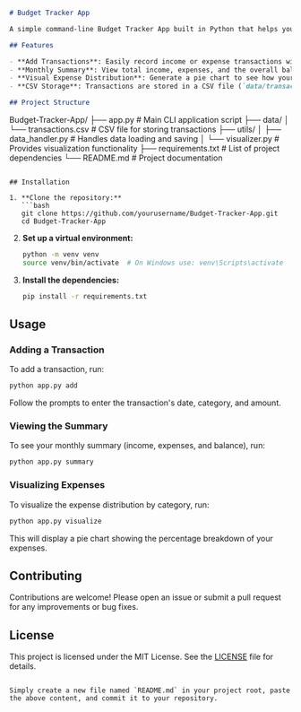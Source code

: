 
```markdown
# Budget Tracker App

A simple command-line Budget Tracker App built in Python that helps you manage and track your income and expenses, categorize transactions, and visualize your spending patterns.

## Features

- **Add Transactions**: Easily record income or expense transactions with date, category, and amount.
- **Monthly Summary**: View total income, expenses, and the overall balance.
- **Visual Expense Distribution**: Generate a pie chart to see how your expenses are distributed across categories.
- **CSV Storage**: Transactions are stored in a CSV file (`data/transactions.csv`) for easy management and backup.

## Project Structure

```
Budget-Tracker-App/
├── app.py                # Main CLI application script
├── data/
│   └── transactions.csv  # CSV file for storing transactions
├── utils/
│   ├── data_handler.py   # Handles data loading and saving
│   └── visualizer.py     # Provides visualization functionality
├── requirements.txt      # List of project dependencies
└── README.md             # Project documentation
```

## Installation

1. **Clone the repository:**
   ```bash
   git clone https://github.com/yourusername/Budget-Tracker-App.git
   cd Budget-Tracker-App
   ```

2. **Set up a virtual environment:**
   ```bash
   python -m venv venv
   source venv/bin/activate  # On Windows use: venv\Scripts\activate
   ```

3. **Install the dependencies:**
   ```bash
   pip install -r requirements.txt
   ```

## Usage

### Adding a Transaction

To add a transaction, run:
```bash
python app.py add
```
Follow the prompts to enter the transaction's date, category, and amount.

### Viewing the Summary

To see your monthly summary (income, expenses, and balance), run:
```bash
python app.py summary
```

### Visualizing Expenses

To visualize the expense distribution by category, run:
```bash
python app.py visualize
```
This will display a pie chart showing the percentage breakdown of your expenses.

## Contributing

Contributions are welcome! Please open an issue or submit a pull request for any improvements or bug fixes.

## License

This project is licensed under the MIT License. See the [LICENSE](LICENSE) file for details.
```

Simply create a new file named `README.md` in your project root, paste the above content, and commit it to your repository.
